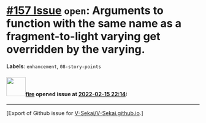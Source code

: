 # [\#157 Issue](https://github.com/V-Sekai/V-Sekai.github.io/issues/157) `open`: Arguments to function with the same name as a fragment-to-light varying get overridden by the varying.
**Labels**: `enhancement`, `08-story-points`


#### <img src="https://avatars.githubusercontent.com/u/32321?u=c2e06a3d2b49a467aa907e54aa259516440267cc&v=4" width="50">[fire](https://github.com/fire) opened issue at [2022-02-15 22:14](https://github.com/V-Sekai/V-Sekai.github.io/issues/157):






-------------------------------------------------------------------------------



[Export of Github issue for [V-Sekai/V-Sekai.github.io](https://github.com/V-Sekai/V-Sekai.github.io).]
